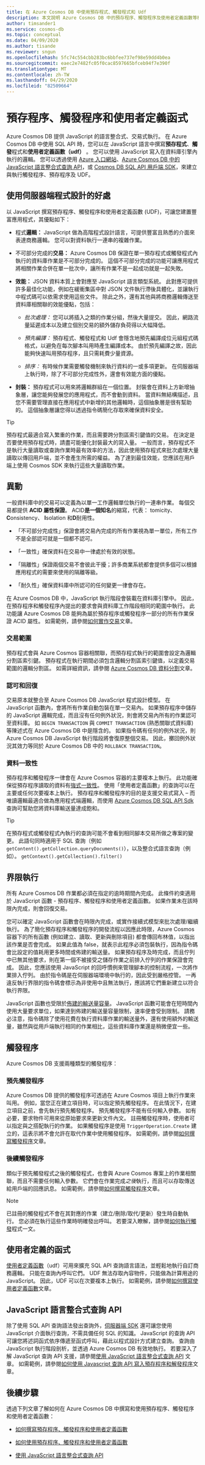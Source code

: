 ```yaml
---
title: 在 Azure Cosmos DB 中使用預存程式、觸發程式和 Udf
description: 本文說明 Azure Cosmos DB 中的預存程序、觸發程序及使用者定義函數等概念。
author: timsander1
ms.service: cosmos-db
ms.topic: conceptual
ms.date: 04/09/2020
ms.author: tisande
ms.reviewer: sngun
ms.openlocfilehash: 5fc74c554cbb283bc6bbfee737ef98e59dd4b0ea
ms.sourcegitcommit: eaec2e7482fc05f0cac8597665bfceb94f7e390f
ms.translationtype: MT
ms.contentlocale: zh-TW
ms.lasthandoff: 04/29/2020
ms.locfileid: "82509664"
---
```

# <a name="stored-procedures-triggers-and-user-defined-functions"></a>預存程序、觸發程序和使用者定義函式

Azure Cosmos DB 提供 JavaScript 的語言整合式、交易式執行。 在 Azure Cosmos DB 中使用 SQL API 時，您可以在 JavaScript 語言中撰寫**預存程式**、**觸發**程式和**使用者定義函數（udf）** 。 您可以使用 JavaScript 寫入在資料庫引擎內執行的邏輯。 您可以透過使用 [Azure 入口網站](https://portal.azure.com/)、[Azure Cosmos DB 中的 JavaScript 語言整合式查詢 API](javascript-query-api.md)，或 [Cosmos DB SQL API 用戶端 SDK](how-to-use-stored-procedures-triggers-udfs.md)，來建立與執行觸發程序、預存程序及 UDF。

## <a name="benefits-of-using-server-side-programming"></a>使用伺服器端程式設計的好處

以 JavaScript 撰寫預存程序、觸發程序和使用者定義函數 (UDF)，可讓您建置豐富應用程式，其優點如下：

* 程式**邏輯：** JavaScript 做為高階程式設計語言，可提供豐富且熟悉的介面來表達商務邏輯。 您可以對資料執行一連串的複雜作業。

* 不可部分完成的**交易：** Azure Cosmos DB 保證在單一預存程式或觸發程式內執行的資料庫作業是不可部分完成的。 這個不可部分完成的功能可讓應用程式將相關作業合併在單一批次中，讓所有作業不是一起成功就是一起失敗。

* **效能：** JSON 資料本質上會對應至 JavaScript 語言類型系統。 此對應可提供許多最佳化功能，例如在緩衝集區中對 JSON 文件執行滯後具體化，並讓執行中程式碼可以依需求使用這些文件。 除此之外，還有其他與將商務邏輯傳送至資料庫相關聯的效能優點，包括：

   * *批次處理：* 您可以將插入之類的作業分組，然後大量提交。 因此，網路流量延遲成本以及建立個別交易的額外儲存負荷得以大幅降低。

   * *預先編譯：* 預存程式、觸發程式和 Udf 會隱含地預先編譯成位元組程式碼格式，以避免在每次腳本叫用時產生編譯成本。 由於預先編譯之故，因此能夠快速叫用預存程序，且只需耗費少量資源。

   * *排序：* 有時候作業需要觸發機制來執行資料的一或多項更新。 在伺服器端上執行時，除了不可部分完成性外，還會有效能方面的優點。

* **封裝：** 預存程式可以用來將邏輯群組在一個位置。 封裝會在資料上方新增抽象層，讓您能夠發展您的應用程式，而不會動到資料。 當資料無結構描述，且您不需要管理直接在應用程式中新增的其他邏輯時，這個抽象層是很有幫助的。 這個抽象層讓您得以透過指令碼簡化存取來確保資料安全。

> [!TIP]
> 預存程式最適合寫入繁重的作業，而且需要跨分割區索引鍵值的交易。 在決定是否要使用預存程式時，請盡可能優化封裝最大的寫入量。 一般而言，預存程式不是執行大量讀取或查詢作業時最有效率的方法，因此使用預存程式來批次處理大量讀取以傳回用戶端，並不會產生所需的權益。 為了達到最佳效能，您應該在用戶端上使用 Cosmos SDK 來執行這些大量讀取作業。 

## <a name="transactions"></a>異動

一般資料庫中的交易可以定義為以單一工作邏輯單位執行的一連串作業。 每個交易都提供 **ACID 屬性保證**。 ACID**是一個知名**的縮寫，代表： tomicity、 **C**onsistency、 **I**solation 和**D**耐用性。 

* 「不可部分完成性」保證會將交易內完成的所有作業視為單一單位，所有工作不是全部認可就是一個都不認可。 

* 「一致性」確保資料在交易中一律處於有效的狀態。 

* 「隔離性」保證兩個交易不會彼此干擾；許多商業系統都會提供多個可以根據應用程式的需要來使用的隔離等級。 

* 「耐久性」確保資料庫中所認可的任何變更一律會存在。

在 Azure Cosmos DB 中，JavaScript 執行階段會裝載在資料庫引擎中。 因此，在預存程序和觸發程序內提出的要求會與資料庫工作階段相同的範圍中執行。 此功能讓 Azure Cosmos DB 能夠為屬於預存程序或觸發程序一部分的所有作業保證 ACID 屬性。 如需範例，請參閱[如何實作交易](how-to-write-stored-procedures-triggers-udfs.md#transactions)文章。

### <a name="scope-of-a-transaction"></a>交易範圍

預存程式會與 Azure Cosmos 容器相關聯，而預存程式執行的範圍會設定為邏輯分割區索引鍵。 預存程式在執行期間必須包含邏輯分割區索引鍵值，以定義交易範圍的邏輯分割區。 如需詳細資訊，請參閱 [Azure Cosmos DB 資料分割](partition-data.md)文章。

### <a name="commit-and-rollback"></a>認可和回復

交易原本就整合至 Azure Cosmos DB JavaScript 程式設計模型。 在 JavaScript 函數內，會將所有作業自動包裝在單一交易內。 如果預存程序中儲存的 JavaScript 邏輯完成，而且沒有任何例外狀況，則會將交易內所有的作業認可至資料庫。 如 `BEGIN TRANSACTION` 與 `COMMIT TRANSACTION` (熟悉關聯式資料庫) 等陳述式在 Azure Cosmos DB 中是隱含的。 如果指令碼有任何的例外狀況，則 Azure Cosmos DB JavaScript 執行階段將會復原整個交易。 因此，擲回例外狀況其效力等同於 Azure Cosmos DB 中的 `ROLLBACK TRANSACTION`。

### <a name="data-consistency"></a>資料一致性

預存程序和觸發程序一律會在 Azure Cosmos 容器的主要複本上執行。 此功能確保從預存程序讀取的資料有[強式一致性](consistency-levels-tradeoffs.md)。 使用「使用者定義函數」的查詢可以在主要或任何次要複本上執行。 預存程序和觸發程序的目的是支援交易式寫入 – 而唯讀邏輯最適合做為應用程式端邏輯，而使用 [Azure Cosmos DB SQL API Sdk](sql-api-dotnet-samples.md) 查詢可幫助您將資料庫輸送量達成飽和。 

> [!TIP]
> 在預存程式或觸發程式內執行的查詢可能不會看到相同腳本交易所做之專案的變更。 此語句同時適用于 SQL 查詢（例如`getContent().getCollection.queryDocuments()`），以及整合式語言查詢（例如）。 `getContext().getCollection().filter()`

## <a name="bounded-execution"></a>界限執行

所有 Azure Cosmos DB 作業都必須在指定的逾時期間內完成。 此條件約束適用於 JavaScript 函數 - 預存程序、觸發程序和使用者定義函數。 如果作業未在該時限內完成，則會回復交易。

您可以確定 JavaScript 函數會在時限內完成，或實作接續式模型來批次處理/繼續執行。 為了簡化預存程序和觸發程序的開發流程以因應此時限，Azure Cosmos 容器下的所有函數 (例如建立、讀取、更新與刪除項目) 都會傳回布林值，以指出該作業是否會完成。 如果此值為 false，就表示此程序必須包裝執行，因為指令碼會比設定的值耗用更多時間或佈建的輸送量。 如果預存程序及時完成，而且佇列中已無其他要求，則在第一個不被接受之儲存作業之前排入佇列的作業保證會完成。 因此，您應該使用 JavaScript 的回呼慣例來管理腳本的控制流程，一次將作業排入佇列。 由於指令碼是在伺服器端環境中執行的，因此受到嚴格控管。 一再違反執行界限的指令碼會標示為非使用中且無法執行，應該將它們重新建立以符合執行界限。

JavaScript 函數也受限於[佈建的輸送量容量](request-units.md)。 JavaScript 函數可能會在短時間內使用大量要求單位，如果達到佈建的輸送量容量限制，速率便會受到限制。 請務必注意，指令碼除了使用花費在執行資料庫作業的輸送量外，還有使用額外的輸送量，雖然與從用戶端執行相同的作業相比，這些資料庫作業還是稍微便宜一些。

## <a name="triggers"></a>觸發程序

Azure Cosmos DB 支援兩種類型的觸發程序：

### <a name="pre-triggers"></a>預先觸發程序

Azure Cosmos DB 提供的觸發程序可透過在 Azure Cosmos 項目上執行作業來叫用。 例如，當您正在建立項目時，可以指定預先觸發程序。 在此情況下，在建立項目之前，會先執行預先觸發程序。 預先觸發程序不能有任何輸入參數。 如有必要，要求物件可用來從原始要求來更新文件內文。 註冊觸發程序時，使用者可以指定與之搭配執行的作業。 如果觸發程序是使用 `TriggerOperation.Create` 建立的，這表示將不會允許在取代作業中使用觸發程序。 如需範例，請參閱[如何撰寫觸發程序](how-to-write-stored-procedures-triggers-udfs.md#triggers)文章。

### <a name="post-triggers"></a>後續觸發程序

類似于預先觸發程式之後的觸發程式，也會與 Azure Cosmos 專案上的作業相關聯，而且不需要任何輸入參數。 它們會在作業完成*之後*執行，而且可以存取傳送給用戶端的回應訊息。 如需範例，請參閱[如何撰寫觸發程序](how-to-write-stored-procedures-triggers-udfs.md#triggers)文章。

> [!NOTE]
> 已註冊的觸發程式不會在其對應的作業（建立/刪除/取代/更新）發生時自動執行。 您必須在執行這些作業時明確發出呼叫。 若要深入瞭解，請參閱[如何執行觸發](how-to-use-stored-procedures-triggers-udfs.md#pre-triggers)程式一文。

## <a name="user-defined-functions"></a><a id="udfs"></a>使用者定義的函式

[使用者定義函數](sql-query-udfs.md)（udf）可用來擴充 SQL API 查詢語言語法，並輕鬆地執行自訂商務邏輯。 只能在查詢內呼叫它們。 UDF 無法存取內容物件，只能做為計算用途的 JavaScript。 因此，UDF 可以在次要複本上執行。 如需範例，請參閱[如何撰寫使用者定義函數](how-to-write-stored-procedures-triggers-udfs.md#udfs)文章。

## <a name="javascript-language-integrated-query-api"></a><a id="jsqueryapi"></a>JavaScript 語言整合式查詢 API

除了使用 SQL API 查詢語法發出查詢外，[伺服器端 SDK](https://azure.github.io/azure-cosmosdb-js-server) 還可讓您使用 JavaScript 介面執行查詢，不需具備任何 SQL 的知識。 JavaScript 的查詢 API 可讓您將述詞函式依序傳遞至函式呼叫，藉此以程式設計方式建立查詢。 查詢由 JavaScript 執行階段剖析，並透過 Azure Cosmos DB 有效地執行。 若要深入了解 JavaScript 查詢 API 支援，請參閱[使用 JavaScript 語言整合式查詢 API](javascript-query-api.md) 文章。 如需範例，請參閱[如何使用 Javascript 查詢 API 寫入預存程序和解發程序](how-to-write-javascript-query-api.md)文章。

## <a name="next-steps"></a>後續步驟

透過下列文章了解如何在 Azure Cosmos DB 中撰寫和使用預存程序、觸發程序和使用者定義函數：

* [如何撰寫預存程序、觸發程序和使用者定義函數](how-to-write-stored-procedures-triggers-udfs.md)

* [如何使用預存程序、觸發程序和使用者定義函數](how-to-use-stored-procedures-triggers-udfs.md)

* [使用 JavaScript 語言整合式查詢 API](javascript-query-api.md)
